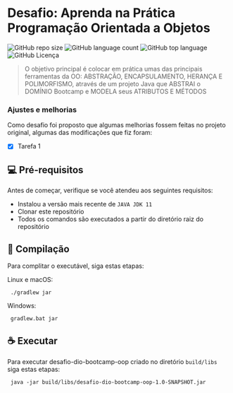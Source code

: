 # Desafio: Aprenda na Prática Programação Orientada a Objetos

![GitHub repo size](https://img.shields.io/github/repo-size/welblade/desafio-dio-bootcamp-oop?label=Tamanho&style=for-the-badge)
![GitHub language count](https://img.shields.io/github/languages/count/welblade/desafio-dio-bootcamp-oop?label=Linguagens&style=for-the-badge)
![GitHub top language](https://img.shields.io/github/languages/top/welblade/desafio-dio-bootcamp-oop?style=for-the-badge)
![GitHub Licença](https://img.shields.io/github/license/welblade/desafio-dio-bootcamp-oop?style=for-the-badge&label=Licença)
> O objetivo principal é colocar em prática umas das principais ferramentas da OO: ABSTRAÇÃO, ENCAPSULAMENTO, HERANÇA E POLIMORFISMO, através de um projeto Java que ABSTRAI o DOMÍNIO Bootcamp e MODELA seus ATRIBUTOS E MÉTODOS 

### Ajustes e melhorias

Como desafio foi proposto que algumas melhorias fossem feitas no projeto original, algumas das modificações que fiz foram:

- [x] Tarefa 1

## 💻 Pré-requisitos

Antes de começar, verifique se você atendeu aos seguintes requisitos:
* Instalou a versão mais recente de `JAVA JDK 11`
* Clonar este repositório
* Todos os comandos são executados a partir do diretório raiz do repositório

## 🚀 Compilação

Para complitar o executável, siga estas etapas:

Linux e macOS:
```
 ./gradlew jar
```

Windows:
```
 gradlew.bat jar
```

## ☕ Executar

Para executar desafio-dio-bootcamp-oop criado no diretório `build/libs` siga estas etapas:

```
 java -jar build/libs/desafio-dio-bootcamp-oop-1.0-SNAPSHOT.jar
```
